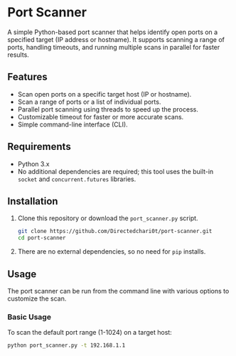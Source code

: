 # Port Scanner

A simple Python-based port scanner that helps identify open ports on a specified target (IP address or hostname). It supports scanning a range of ports, handling timeouts, and running multiple scans in parallel for faster results.

## Features

- Scan open ports on a specific target host (IP or hostname).
- Scan a range of ports or a list of individual ports.
- Parallel port scanning using threads to speed up the process.
- Customizable timeout for faster or more accurate scans.
- Simple command-line interface (CLI).

## Requirements

- Python 3.x
- No additional dependencies are required; this tool uses the built-in `socket` and `concurrent.futures` libraries.

## Installation

1. Clone this repository or download the `port_scanner.py` script.

    ```bash
    git clone https://github.com/Directedchari0t/port-scanner.git
    cd port-scanner
    ```

2. There are no external dependencies, so no need for `pip` installs.

## Usage

The port scanner can be run from the command line with various options to customize the scan.

### Basic Usage

To scan the default port range (1-1024) on a target host:

```bash
python port_scanner.py -t 192.168.1.1
